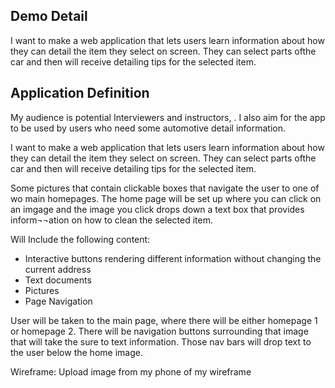 ## Demo Detail
I want to make a web application that lets users learn information about how they can detail the item they select on screen. They can select parts ofthe car and then will receive detailing tips for the selected item.

## Application Definition 
My audience is potential Interviewers and instructors, . I also aim for the app to be used by users who need some automotive detail information. 

I want to make a web application that lets users learn information about how they can detail the item they select on screen. They can select parts ofthe car and then will receive detailing tips for the selected item.

Some pictures that contain clickable boxes that navigate the user to one of wo main homepages. The home page will be set up where you can click on an imgage and the image you click drops down a text box that provides inform¬¬ation on how to clean the selected item. 

Will Include the following content:
-	Interactive buttons rendering different information without changing the current address
-	Text documents
-	Pictures
-	Page Navigation

User will be taken to the main page, where there will be either homepage 1 or homepage 2. There will be navigation buttons surrounding that image that will take the sure to text information. Those nav bars will drop text to the user below the home image. 

Wireframe:
Upload image from my phone of my wireframe
